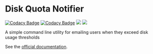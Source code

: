 # Disk Quota Notifier

[![Codacy Badge](https://app.codacy.com/project/badge/Grade/583c607400c2429ebbc1554d777d26b4)](https://app.codacy.com/gh/pitt-crc/quota_notifier/dashboard)
[![Codacy Badge](https://app.codacy.com/project/badge/Coverage/583c607400c2429ebbc1554d777d26b4)](https://app.codacy.com/gh/pitt-crc/quota_notifier/dashboard)
[![](https://github.com/pitt-crc/quota_notifier/actions/workflows/Unittests.yml/badge.svg)](https://github.com/pitt-crc/quota_notifier/actions/workflows/Unittests.yml)
[![](https://github.com/pitt-crc/quota_notifier/actions/workflows/PublishPackage.yml/badge.svg)](https://github.com/pitt-crc/quota_notifier/actions/workflows/PublishPackage.yml)

A simple command line utility for emailing users when they exceed disk usage thresholds 

See the [official documentation](https://crc-pages.pitt.edu/quota_notifier/).
